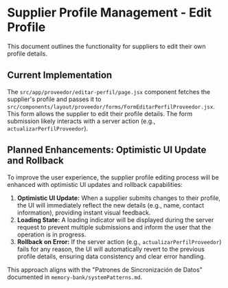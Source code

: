 # Supplier Profile Management - Edit Profile

This document outlines the functionality for suppliers to edit their own profile details.

## Current Implementation

The `src/app/proveedor/editar-perfil/page.jsx` component fetches the supplier's profile and passes it to `src/components/layout/proveedor/forms/FormEditarPerfilProveedor.jsx`. This form allows the supplier to edit their profile details. The form submission likely interacts with a server action (e.g., `actualizarPerfilProveedor`).

## Planned Enhancements: Optimistic UI Update and Rollback

To improve the user experience, the supplier profile editing process will be enhanced with optimistic UI updates and rollback capabilities:

1.  **Optimistic UI Update:** When a supplier submits changes to their profile, the UI will immediately reflect the new details (e.g., name, contact information), providing instant visual feedback.
2.  **Loading State:** A loading indicator will be displayed during the server request to prevent multiple submissions and inform the user that the operation is in progress.
3.  **Rollback on Error:** If the server action (e.g., `actualizarPerfilProveedor`) fails for any reason, the UI will automatically revert to the previous profile details, ensuring data consistency and clear error handling.

This approach aligns with the "Patrones de Sincronización de Datos" documented in `memory-bank/systemPatterns.md`.
